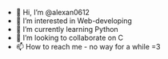 - 👋 Hi, I’m @alexan0612
- 👀 I’m interested in Web-developing
- 🌱 I’m currently learning Python
- 💞️ I’m looking to collaborate on C
- 📫 How to reach me - no way for a while =3

<!---
alexan0612/alexan0612 is a ✨ special ✨ repository because its `README.md` (this file) appears on your GitHub profile.
You can click the Preview link to take a look at your changes.
--->
